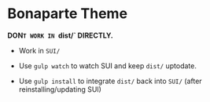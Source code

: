 # Bonaparte Theme


__DON`T WORK IN `dist/` DIRECTLY.__


- Work in `SUI/`

- Use `gulp watch` to watch SUI and keep `dist/` uptodate.

- Use `gulp install` to integrate `dist/` back into `SUI/` (after reinstalling/updating SUI)